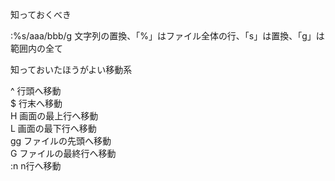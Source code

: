 知っておくべき  

:%s/aaa/bbb/g 文字列の置換、「%」はファイル全体の行、「s」は置換、「g」は範囲内の全て  



知っておいたほうがよい移動系  

^ 行頭へ移動  
$ 行末へ移動  
H 画面の最上行へ移動  
L 画面の最下行へ移動  
gg ファイルの先頭へ移動  
G ファイルの最終行へ移動  
:n n行へ移動  
